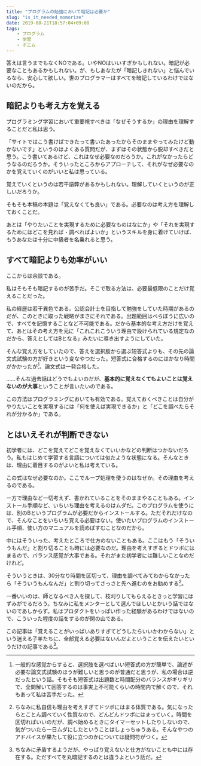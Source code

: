 ```yaml
---
title: "プログラムの勉強において暗記は必要か"
slug: "is_it_needed_momorize"
date: 2019-08-21T18:57:04+09:00
tags:
    - プログラム
    - 学習
    - ポエム
---
```


答えは言うまでもなくNOである。いやNOはいいすぎかもしれない。暗記が必要なこともあるかもしれない。が、もしあなたが「暗記しきれない」と悩んでいるなら、安心して欲しい。世のプログラマーはすべてを暗記しているわけではないのだから。

<!--more-->

## 暗記よりも考え方を覚える

プログラミング学習において重要視すべきは「なぜそうするか」の理由を理解することだと私は思う。

「サイトではこう書けばできたって書いたあったからそのままやってみたけど動かないです」というのはよくある質問だが、まずはその状態から脱却すべきだと思う。こう書いてあるけど、これはなぜ必要なのだろうか。これがなかったらどうなるのだろうか。そういったところからアプローチして、それがなぜ必要なのかを覚えていくのがいいと私は思っている。

覚えていくというのは若干語弊があるかもしれない。理解していくというのが正しいだろうか。

そもそも本稿の本題は「覚えなくても良い」である。必要なのは考え方を理解しておくことだ。

あとは「やりたいことを実現するために必要なものはなにか」や「それを実現するためにはどこを見れば・調べればよいか」というスキルを身に着けていけば、もうあなたは十分に中級者を名乗れると思う。

## すべて暗記よりも効率がいい

ここからは余談である。

私はそもそも暗記するのが苦手だ。そこで取る方法は、必要最低限のことだけ覚えることだった。

私の経歴は若干異色である。公認会計士を目指して勉強をしていた時期があるのだが、このときに取った戦略がまさにそれである。出題範囲はべらぼうに広いので、すべてを記憶することなど不可能である。だから基本的な考え方だけを覚えて、あとはその考え方を元に「これこれこういう理由で設けられている規定なのだから、答えとしてはBとなる」みたいに導き出すようにしていた。

そんな覚え方をしていたので、答えを選択肢から選ぶ短答式よりも、その先の論文式試験の方が好きという変なやつだった。短答式に合格するのにはかなり時間がかかったが[^1]、論文式は一発合格した。

……そんな過去話はどうでもよいのだが、**基本的に覚えなくてもよいことは覚えないのが大事**ということが言いたいのである。

この方法はプログラミングにおいても有効である。覚えておくべきことは自分がやりたいことを実現するには「何を使えば実現できるか」と「どこを調べたらそれが分かるか」である。

## とはいえそれが判断できない

初学者には、どこを覚えてどこを覚えなくていいかなどの判断はつかないだろう。私もはじめて学習する言語については似たような状態になる。そんなときは、理由に着目するのがよいと私は考えている。

この式はなぜ必要なのか。ここでループ処理を使うのはなぜか。その理由を考えるのである。

一方で理由など一切考えず、書かれていることをそのままやることもある。インストール手順など、いちいち理由を考えるのはムダだ。このプログラムを使うには、別のBというプログラムが必要だからインストールする。ただそれだけなので、そんなことをいちいち覚える必要はない。使いたいプログラムのインストール手順、使い方のマニュアルを読めばすむことなのだから。

中にはそういった、考えたところで仕方のないこともある。ここはもう「そういうもんだ」と割り切ることも時には必要なのだ。理由を考えすぎるとドツボにはまるので、バランス感覚が大事である。それがまた初学者には難しいことなのだけれど。

そういうときは、30分なり時間を区切って、理由を調べてみてわからなかったら「そういうもんなんだ」と割り切ってさっさと先へ進むのをお勧めする[^2]。

一番いいのは、師となるべき人を探して、枝刈りしてもらえるときっと学習にはずみがでるだろう。ちなみに私をメンターとして選んでほしいとかいう話ではないのであしからず。私はプロダクトをいっぱい作った経験があるわけではないので、こういった程度の話をするのが関の山である。

この記事は「覚えることがいっぱいありすぎてどうしたらいいかわからない」という迷える子羊たちに、全部覚える必要はないんだよということを伝えたいというだけの記事である[^3]。

[^1]: 一般的な感覚からすると、選択肢を選べばいい短答式の方が簡単で、論述が必要な論文式試験のほうが難しいと思うのが普通だと思うが、私の場合は逆だったという話。そもそも短答式は出題数と時間配分のバランスがギリギリで、全問解いて回答するのは事実上不可能くらいの時間内で解くので、それもあって私は苦手だった。
[^2]: ちなみに私自信も理由を考えすぎてドツボにはまる体質である。気になったらとことん調べていく性質なので、どんどんドツボにはまっていく。時間を区切ればいいのだが、調べ始めるときにタイマーセットしたりしないので、気がついたら一日ムダにしたということはしょっちゅうある。そんなやつのアドバイスが果たして役に立つのかについては疑問符がつく。
[^3]: ちなみに矛盾するようだが、やっぱり覚えないと仕方がないことも中には存在する。ただすべてを丸暗記するのとは違うよという話だ。